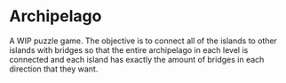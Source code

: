 # Archipelago

A WIP puzzle game. The objective is to connect all of the islands to other islands with bridges so that the entire archipelago in each level is connected and each island has exactly the amount of bridges in each direction that they want.
